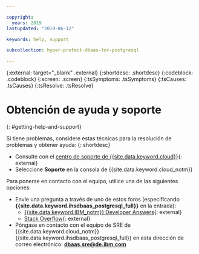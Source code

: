 ```yaml
---

copyright:
  years: 2019
lastupdated: "2019-06-12"

keywords: help, support

subcollection: hyper-protect-dbaas-for-postgresql

---
```

{:external: target="_blank" .external}
{:shortdesc: .shortdesc}
{:codeblock: .codeblock}
{:screen: .screen}
{:tsSymptoms: .tsSymptoms}
{:tsCauses: .tsCauses}
{:tsResolve: .tsResolve}


# Obtención de ayuda y soporte
{: #getting-help-and-support}

Si tiene problemas, considere estas técnicas para la resolución de problemas y obtener ayuda:
{: shortdesc}

* Consulte con el [centro de soporte de {{site.data.keyword.cloud}}](https://cloud.ibm.com/unifiedsupport/supportcenter){: external}
* Seleccione **Soporte** en la consola de {{site.data.keyword.cloud_notm}}

Para ponerse en contacto con el equipo, utilice una de las siguientes opciones:

* Envíe una pregunta a través de uno de estos foros (especificando **{{site.data.keyword.ihsdbaas_postgresql_full}}** en la entrada):
  * [{{site.data.keyword.IBM_notm}} Developer Answers](https://developer.ibm.com/answers/index.html){: external}
  * [Stack Overflow](https://stackoverflow.com/){: external}
* Póngase en contacto con el equipo de SRE de {{site.data.keyword.cloud_notm}} {{site.data.keyword.ihsdbaas_postgresql_full}} en esta dirección de correo electrónico: **dbaas.sre@de.ibm.com**   	
